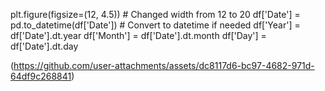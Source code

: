 plt.figure(figsize=(12, 4.5))  # Changed width from 12 to 20
df['Date'] = pd.to_datetime(df['Date'])  # Convert to datetime if needed
df['Year'] = df['Date'].dt.year
df['Month'] = df['Date'].dt.month
df['Day'] = df['Date'].dt.day

(https://github.com/user-attachments/assets/dc8117d6-bc97-4682-971d-64df9c268841)
